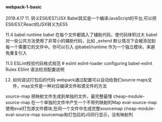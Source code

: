 #### webpack-1-basic
2019.4.17
11. 转义ES6/ES7/JSX
Babel其实是一个编译JavaScript的平台,可以把ES6/ES7,React的JSX转义为ES5

11.4 babel runtime
babel 在每个文件都插入了辅助代码，使代码体积过大
babel 对一些公共方法使用了非常小的辅助代码，比如 _extend
默认情况下会被添加到每一个需要它的文件中。你可以引入 @babel/runtime 作为一个独立模块，来避免重复引入

11.5 ESLint校验代码格式规范 #
eslint
eslint-loader
configuring
babel-eslint
Rules
ESlint 语法检测配置说明

12. 如何调试打包后的代码
webpack通过配置可以自动给我们source maps文件，map文件是一种对应编译文件和源文件的方法

source-map 把映射文件生成到单独的文件，最完整最慢
cheap-module-source-map 在一个单独的文件中产生一个不带列映射的Map
eval-source-map 使用eval打包源文件模块,在同一个文件中生成完整sourcemap
cheap-module-eval-source-map sourcemap和打包后的JS同行显示，没有映射列